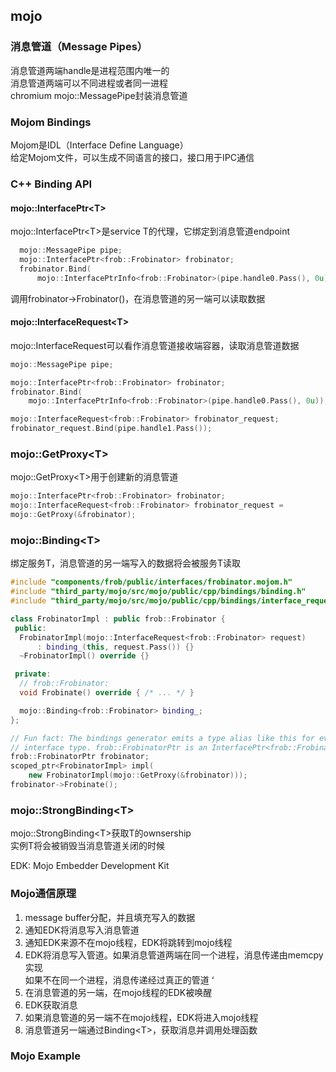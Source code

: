 ## mojo

### 消息管道（Message Pipes）
消息管道两端handle是进程范围内唯一的  
消息管道两端可以不同进程或者同一进程  
chromium mojo::MessagePipe封装消息管道  

### Mojom Bindings
Mojom是IDL（Interface Define Language）  
给定Mojom文件，可以生成不同语言的接口，接口用于IPC通信  

### C++ Binding API
#### mojo::InterfacePtr\<T\>
mojo::InterfacePtr\<T\>是service T的代理，它绑定到消息管道endpoint  
```C++
  mojo::MessagePipe pipe;
  mojo::InterfacePtr<frob::Frobinator> frobinator;
  frobinator.Bind(
      mojo::InterfacePtrInfo<frob::Frobinator>(pipe.handle0.Pass(), 0u));
```
调用frobinator->Frobinator()，在消息管道的另一端可以读取数据  

#### mojo::InterfaceRequest\<T\>

mojo::InterfaceRequest可以看作消息管道接收端容器，读取消息管道数据  
```C++
mojo::MessagePipe pipe;

mojo::InterfacePtr<frob::Frobinator> frobinator;
frobinator.Bind(
    mojo::InterfacePtrInfo<frob::Frobinator>(pipe.handle0.Pass(), 0u));

mojo::InterfaceRequest<frob::Frobinator> frobinator_request;
frobinator_request.Bind(pipe.handle1.Pass());
```

### mojo::GetProxy\<T\>
mojo::GetProxy\<T\>用于创建新的消息管道  
```C++
mojo::InterfacePtr<frob::Frobinator> frobinator;
mojo::InterfaceRequest<frob::Frobinator> frobinator_request =
mojo::GetProxy(&frobinator);
```

### mojo::Binding\<T\>
绑定服务T，消息管道的另一端写入的数据将会被服务T读取  
```C++
#include "components/frob/public/interfaces/frobinator.mojom.h"
#include "third_party/mojo/src/mojo/public/cpp/bindings/binding.h"
#include "third_party/mojo/src/mojo/public/cpp/bindings/interface_request.h"

class FrobinatorImpl : public frob::Frobinator {
 public:
  FrobinatorImpl(mojo::InterfaceRequest<frob::Frobinator> request)
      : binding_(this, request.Pass()) {}
  ~FrobinatorImpl() override {}

 private:
  // frob::Frobinator:
  void Frobinate() override { /* ... */ }

  mojo::Binding<frob::Frobinator> binding_;
};
```
```C++
// Fun fact: The bindings generator emits a type alias like this for every
// interface type. frob::FrobinatorPtr is an InterfacePtr<frob::Frobinator>.
frob::FrobinatorPtr frobinator;
scoped_ptr<FrobinatorImpl> impl(
    new FrobinatorImpl(mojo::GetProxy(&frobinator)));
frobinator->Frobinate();
```
### mojo::StrongBinding\<T\>
mojo::StrongBinding\<T\>获取T的ownsership  
实例T将会被销毁当消息管道关闭的时候  

EDK: Mojo Embedder Development Kit
### Mojo通信原理
1. message buffer分配，并且填充写入的数据
2. 通知EDK将消息写入消息管道
3. 通知EDK来源不在mojo线程，EDK将跳转到mojo线程
4. EDK将消息写入管道。如果消息管道两端在同一个进程，消息传递由memcpy实现  
如果不在同一个进程，消息传递经过真正的管道  ‘
5. 在消息管道的另一端，在mojo线程的EDK被唤醒
6. EDK获取消息
7. 如果消息管道的另一端不在mojo线程，EDK将进入mojo线程
8. 消息管道另一端通过Binding\<T\>，获取消息并调用处理函数


### Mojo Example

```C++



```







